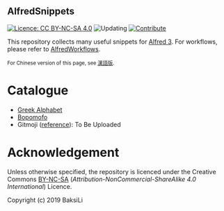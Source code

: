 AlfredSnippets
---
[![Licence: CC BY-NC-SA 4.0](https://img.shields.io/badge/License-CC%20BY--NC--SA%204.0-lightgrey.svg)](https://creativecommons.org/licenses/by-nc-sa/4.0/) 
![Updating](https://img.shields.io/badge/status-updating-lightgreen.svg)
[![Contribute](https://img.shields.io/badge/contribute-gray.svg?style=flat)](https://github.com/BaksiLi/AlfredWorkflows/blob/master/CONTRIBUTE.md)

This repository collects many useful snippets for [Alfred 3](https://www.alfredapp.com). For workflows, please refer to [AlfredWorkflows](https://github.com/BaksiLi/AlfredWorkflows).

<sub>For Chinese version of this page, see [漢語版](https://github.com/BaksiLi/AlfredSnippets/blob/master/README_CN.md).</sub>

# Catalogue
- [Greek Alphabet](https://github.com/BaksiLi/Greek-Alphabet-Alfred-Snippet)
- [Bopomofo](https://github.com/BaksiLi/Bopomofo-snippet)
- Gitmoji ([reference](https://github.com/carloscuesta/gitmoji/blob/master/src/data/gitmojis.json)): To Be Uploaded

# Acknowledgement
Unless otherwise specified, the repository is licenced under the Creative Commons [BY-NC-SA](https://creativecommons.org/licenses/by-nc-sa/4.0/) (*Attribution-NonCommercial-ShareAlike 4.0 International*) Licence. 

Copyright (c) 2019 BaksiLi

